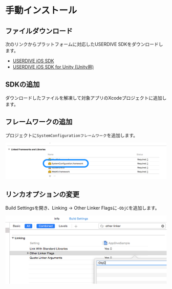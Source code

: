 # 手動インストール

## ファイルダウンロード

次のリンクからプラットフォームに対応したUSERDIVE SDKをダウンロードします。

- [USERDIVE iOS SDK](https://github.com/uncovertruth/userdive-ios-sdk/releases/tag/1.1.0)
- [USERDIVE iOS SDK for Unity (Unity用)](https://github.com/uncovertruth/userdive-ios-sdk-for-unity/releases/tag/v1.0.0)

## SDKの追加

ダウンロードしたファイルを解凍して対象アプリのXcodeプロジェクトに追加します。

## フレームワークの追加

プロジェクトに`SystemConfigurationフレームワーク`を追加します。

![add systemconfiguration framework](./files/install_manual_1.png)

## リンカオプションの変更

Build Settingsを開き、Linking -> Other Linker Flagsに`-ObjC`を追加します。

![add objc linker flag](./files/install_manual_2.png)
